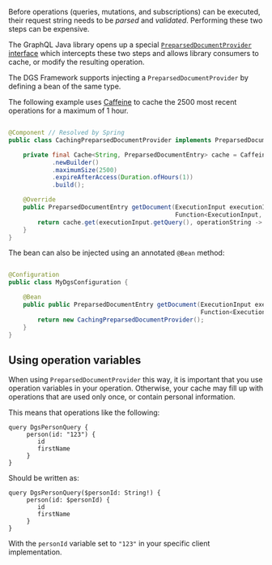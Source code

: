 Before operations (queries, mutations, and subscriptions) can be executed, their request string needs to be *parsed*
and *validated*. Performing these two steps can be expensive.

The GraphQL Java library opens up a
special [`PreparsedDocumentProvider` interface](https://www.graphql-java.com/documentation/execution#query-caching)
which intercepts these two steps and allows library consumers to cache, or modify the resulting operation.

The DGS Framework supports injecting a `PreparsedDocumentProvider` by defining a bean of the same type.

The following example uses [Caffeine](https://github.com/ben-manes/caffeine) to cache the 2500 most recent operations
for a maximum of 1 hour.

```java

@Component // Resolved by Spring
public class CachingPreparsedDocumentProvider implements PreparsedDocumentProvider {

    private final Cache<String, PreparsedDocumentEntry> cache = Caffeine
            .newBuilder()
            .maximumSize(2500)
            .expireAfterAccess(Duration.ofHours(1))
            .build();

    @Override
    public PreparsedDocumentEntry getDocument(ExecutionInput executionInput,
                                              Function<ExecutionInput, PreparsedDocumentEntry> parseAndValidateFunction) {
        return cache.get(executionInput.getQuery(), operationString -> parseAndValidateFunction.apply(executionInput));
    }
}
```

The bean can also be injected using an annotated `@Bean` method:

```java

@Configuration
public class MyDgsConfiguration {

    @Bean
    public public PreparsedDocumentEntry getDocument(ExecutionInput executionInput,
                                                     Function<ExecutionInput, PreparsedDocumentEntry> parseAndValidateFunction) {
        return new CachingPreparsedDocumentProvider();
    }
}
```

Using operation variables
-----
When using `PreparsedDocumentProvider` this way, it is important that you use operation variables in your operation.
Otherwise, your cache may fill up with operations that are used only once, or contain personal information.

This means that operations like the following:

```
query DgsPersonQuery {
     person(id: "123") {
        id
        firstName
     }
}
```

Should be written as:

```
query DgsPersonQuery($personId: String!) {
     person(id: $personId) {
        id
        firstName
     }
}
```

With the `personId` variable set to `"123"` in your specific client implementation.
